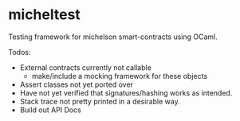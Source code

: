 # micheltest

Testing framework for michelson smart-contracts using OCaml.

Todos:

- External contracts currently not callable
    - make/include a mocking framework for these objects
- Assert classes not yet ported over
- Have not yet verified that signatures/hashing works as intended.
- Stack trace not pretty printed in a desirable way.
- Build out API Docs